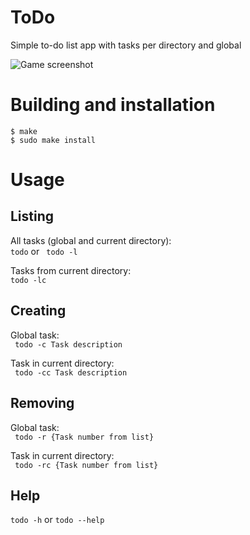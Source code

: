 # ToDo
Simple to-do list app with tasks per directory and global

![Game screenshot](https://maciej.ml/projects/ToDo/ToDo.png)

# Building and installation
`$ make`  
`$ sudo make install`

# Usage

## Listing
All tasks (global and current directory):  
` todo ` or ` todo -l`  

Tasks from current directory:  
` todo -lc `  

## Creating
Global task:  
` todo -c Task description`  

Task in current directory:  
` todo -cc Task description`

## Removing
Global task:  
` todo -r {Task number from list}`

Task in current directory:  
` todo -rc {Task number from list}`

## Help
` todo -h ` or ` todo --help `